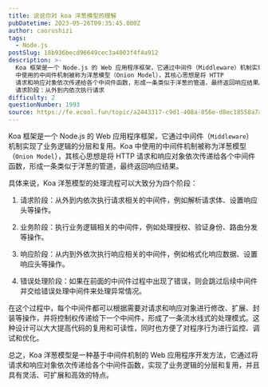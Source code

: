 ```yaml
---
title: 说说你对 koa 洋葱模型的理解
pubDatetime: 2023-05-26T09:35:45.000Z
author: caorushizi
tags:
  - Node.js
postSlug: 18b936becd96649cec3a4003f4f4a912
description: >-
  Koa 框架是一个 Node.js 的 Web 应用程序框架，它通过中间件（Middleware）机制实现了业务逻辑的分层和复用。Koa
  中使用的中间件机制被称为洋葱模型（Onion Model），其核心思想是将 HTTP
  请求和响应对象依次传递给各个中间件函数，形成一条类似于洋葱的管道，最终返回响应结果。 具体来说，Koa 洋葱模型的处理流程可以大致分为四个阶段：
  请求阶段：从外到内依次执行请求
difficulty: 2
questionNumber: 1993
source: https://fe.ecool.fun/topic/a2443317-c9d1-408a-856e-d8ec18558a7a
---
```


Koa 框架是一个 Node.js 的 Web 应用程序框架，它通过中间件（`Middleware`）机制实现了业务逻辑的分层和复用。Koa 中使用的中间件机制被称为洋葱模型（`Onion Model`），其核心思想是将 HTTP 请求和响应对象依次传递给各个中间件函数，形成一条类似于洋葱的管道，最终返回响应结果。

具体来说，Koa 洋葱模型的处理流程可以大致分为四个阶段：

1. 请求阶段：从外到内依次执行请求相关的中间件，例如解析请求体、设置响应头等操作。

2. 业务阶段：执行业务逻辑相关的中间件，例如处理授权、验证身份、路由分发等操作。

3. 响应阶段：从内到外依次执行响应相关的中间件，例如格式化响应数据、设置响应头等操作。

4. 错误处理阶段：如果在前面的中间件过程中出现了错误，则会跳过后续中间件并交给错误处理中间件来处理异常情况。

在这个过程中，每个中间件都可以根据需要对请求和响应对象进行修改、扩展、封装等操作，并将控制权传递给下一个中间件，形成了一条流水线式的处理模式。这种设计可以大大提高代码的复用和可读性，同时也方便了对程序行为进行监控、调试和优化。

总之，Koa 洋葱模型是一种基于中间件机制的 Web 应用程序开发方法，它通过将请求和响应对象依次传递给各个中间件函数，实现了业务逻辑的分层和复用，并且具有灵活、可扩展和高效的特点。
